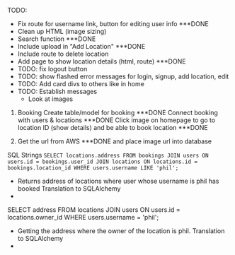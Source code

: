 TODO:

- Fix route for username link, button for editing user info ***DONE
- Clean up HTML (image sizing)
- Search function ***DONE
- Include upload in "Add Location"  ***DONE
- Include route to delete location
- Add page to show location details (html, route) ***DONE
- TODO: fix logout button
- TODO: show flashed error messages for login, signup, add location, edit
- TODO: Add card divs to others like in home
- TODO: Establish messages
   - Look at images

1. Booking
   Create table/model for booking ***DONE
   Connect booking with users & locations ***DONE
   Click image on homepage to go to location ID (show details) and be able to book location ***DONE

2. Get the url from AWS ***DONE
   and place image url into database

SQL Strings
`SELECT locations.address FROM bookings
   JOIN users ON users.id = bookings.user_id
   JOIN locations ON locations.id = bookings.location_id
   WHERE users.username LIKE 'phil';`

   - Returns address of locations where user whose username is phil has booked
Translation to SQLAlchemy
-

SELECT address FROM locations
   JOIN users ON users.id = locations.owner_id
   WHERE users.username = 'phil';

   - Getting the address where the owner of the location is phil.
Translation to SQLAlchemy
-